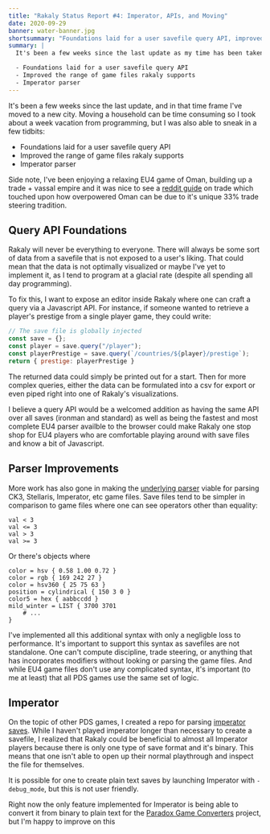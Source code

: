 ```yaml
---
title: "Rakaly Status Report #4: Imperator, APIs, and Moving"
date: 2020-09-29
banner: water-banner.jpg
shortsummary: "Foundations laid for a user savefile query API, improved the range of game files rakaly supports, and imperator parser"
summary: |
  It's been a few weeks since the last update as my time has been taken up by moving a household to a new city, but I have some tidbits in store:

  - Foundations laid for a user savefile query API
  - Improved the range of game files rakaly supports
  - Imperator parser
---
```


It's been a few weeks since the last update, and in that time frame I've moved to a new city. Moving a household can be time consuming so I took about a week vacation from programming, but I was also able to sneak in a few tidbits:

- Foundations laid for a user savefile query API
- Improved the range of game files rakaly supports
- Imperator parser

Side note, I've been enjoying a relaxing EU4 game of Oman, building up a trade + vassal empire and it was nice to see a [reddit guide](https://www.reddit.com/r/eu4/comments/ixe31z/billbabbles_experts_guide_to_trade_for_real_doges/?utm_source=share&utm_medium=web2x&context=3) on trade which touched upon how overpowered Oman can be due to it's unique 33% trade steering tradition.

## Query API Foundations

Rakaly will never be everything to everyone. There will always be some sort of data from a savefile that is not exposed to a user's liking. That could mean that the data is not optimally visualized or maybe I've yet to implement it, as I tend to program at a glacial rate (despite all spending all day programming).

To fix this, I want to expose an editor inside Rakaly where one can craft a query via a Javascript API. For instance, if someone wanted to retrieve a player's prestige from a single player game, they could write:

```js
// The save file is globally injected
const save = {};
const player = save.query("/player");
const playerPrestige = save.query(`/countries/${player}/prestige`);
return { prestige: playerPrestige }
```

The returned data could simply be printed out for a start. Then for more complex queries, either the data can be formulated into a csv for export or even piped right into one of Rakaly's visualizations.

I believe a query API would be a welcomed addition as having the same API over all saves (ironman and standard) as well as being the fastest and most complete EU4 parser availble to the browser could make Rakaly one stop shop for EU4 players who are comfortable playing around with save files and know a bit of Javascript.

## Parser Improvements

More work has also gone in making the [underlying parser](https://github.com/rakaly/jomini) viable for parsing CK3, Stellaris, Imperator, etc game files. Save files tend to be simpler in comparison to game files where one can see operators other than equality: 

```plain
val < 3
val <= 3
val > 3
val >= 3
```

Or there's objects where 

```plain
color = hsv { 0.58 1.00 0.72 }
color = rgb { 169 242 27 }
color = hsv360 { 25 75 63 }
position = cylindrical { 150 3 0 }
color5 = hex { aabbccdd }
mild_winter = LIST { 3700 3701
    # ...
}
```

I've implemented all this additional syntax with only a negligble loss to performance. It's important to support this syntax as savefiles are not standalone. One can't compute discipline, trade steering, or anything that has incorporates modifiers without looking or parsing the game files. And while EU4 game files don't use any complicated syntax, it's important (to me at least) that all PDS games use the same set of logic.

## Imperator

On the topic of other PDS games, I created a repo for parsing [imperator saves](https://github.com/rakaly/imperator-save). While I haven't played imperator longer than necessary to create a savefile, I realized that Rakaly could be beneficial to almost all Imperator players because there is only one type of save format and it's binary. This means that one isn't able to open up their normal playthrough and inspect the file for themselves.

It is possible for one to create plain text saves by launching Imperator with `-debug_mode`, but this is not user friendly.

Right now the only feature implemented for Imperator is being able to convert it from binary to plain text for the [Paradox Game Converters](https://github.com/ParadoxGameConverters/ImperatorToCK3) project, but I'm happy to improve on this 